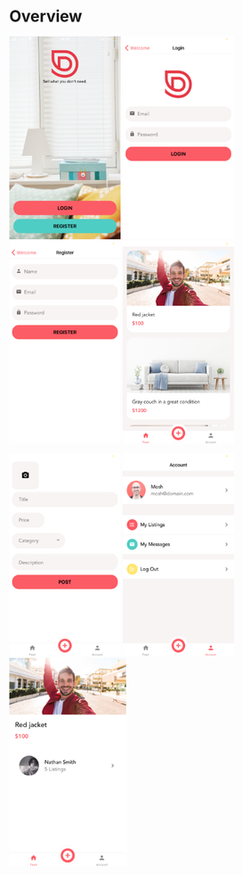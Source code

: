 # Overview
<p float="left">
    <img src="https://raw.githubusercontent.com/nathan211/react-native-journey/master/DoneWithIt/app/assets/screens/welcome.PNG" height="364" width="200"> 
    <img src="https://raw.githubusercontent.com/nathan211/react-native-journey/master/DoneWithIt/app/assets/screens/login.PNG" height="364" width="200">
    <img src="https://raw.githubusercontent.com/nathan211/react-native-journey/master/DoneWithIt/app/assets/screens/register.PNG" height="364" width="200">
    <img src="https://raw.githubusercontent.com/nathan211/react-native-journey/master/DoneWithIt/app/assets/screens/listings.PNG" height="364" width="200">
</p>
<p float="left">
    <img src="https://raw.githubusercontent.com/nathan211/react-native-journey/master/DoneWithIt/app/assets/screens/add-new.PNG" height="364" width="200">
    <img src="https://raw.githubusercontent.com/nathan211/react-native-journey/master/DoneWithIt/app/assets/screens/account.PNG" height="364" width="200">
    <img src="https://raw.githubusercontent.com/nathan211/react-native-journey/master/DoneWithIt/app/assets/screens/listing-details.PNG" height="374" width="210">
</p>

